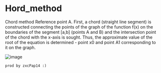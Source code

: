 # Hord_method
  Chord method Reference point A. First, a chord (straight line segment) is constructed connecting the points of the graph of the function f(x) on the boundaries of the segment [a,b] (points A and B) and the intersection point of the chord with the x-axis is sought. Thus, the approximate value of the root of the equation is determined - point x0 and point A1 corresponding to it on the graph.



  ![image](https://github.com/ZxcPap14/Hord_method/assets/144791987/5f12780c-6f29-44b8-abe9-b7880e7e509d)


    prod by zxcPap14 :)
